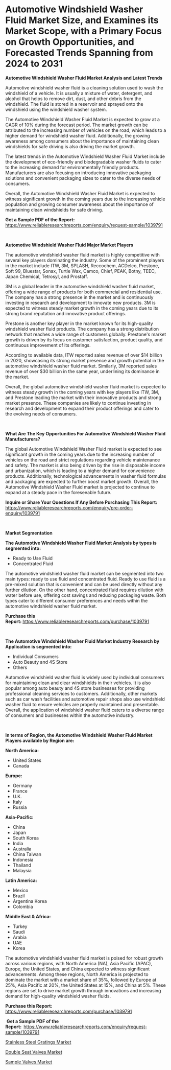 <p><h1>Automotive Windshield Washer Fluid Market Size, and Examines its Market Scope, with a Primary Focus on Growth Opportunities, and Forecasted Trends Spanning from 2024 to 2031</h1></p><p><strong>Automotive Windshield Washer Fluid Market Analysis and Latest Trends</strong></p>
<p><p>Automotive windshield washer fluid is a cleaning solution used to wash the windshield of a vehicle. It is usually a mixture of water, detergent, and alcohol that helps to remove dirt, dust, and other debris from the windshield. The fluid is stored in a reservoir and sprayed onto the windshield using the windshield washer system.</p><p>The Automotive Windshield Washer Fluid Market is expected to grow at a CAGR of 10% during the forecast period. The market growth can be attributed to the increasing number of vehicles on the road, which leads to a higher demand for windshield washer fluid. Additionally, the growing awareness among consumers about the importance of maintaining clean windshields for safe driving is also driving the market growth.</p><p>The latest trends in the Automotive Windshield Washer Fluid Market include the development of eco-friendly and biodegradable washer fluids to cater to the increasing demand for environmentally friendly products. Manufacturers are also focusing on introducing innovative packaging solutions and convenient packaging sizes to cater to the diverse needs of consumers.</p><p>Overall, the Automotive Windshield Washer Fluid Market is expected to witness significant growth in the coming years due to the increasing vehicle population and growing consumer awareness about the importance of maintaining clean windshields for safe driving.</p></p>
<p><strong>Get a Sample PDF of the Report:&nbsp;</strong> <a href="https://www.reliableresearchreports.com/enquiry/request-sample/1039791">https://www.reliableresearchreports.com/enquiry/request-sample/1039791</a></p>
<p>&nbsp;</p>
<p><strong>Automotive Windshield Washer Fluid Major Market Players</strong></p>
<p><p>The automotive windshield washer fluid market is highly competitive with several key players dominating the industry. Some of the prominent players in the market include ITW, 3M, SPLASH, Reccochem, ACDelco, Prestone, Soft 99, Bluestar, Sonax, Turtle Wax, Camco, Chief, PEAK, Botny, TEEC, Japan Chemical, Tetrosyl, and Prostaff.</p><p>3M is a global leader in the automotive windshield washer fluid market, offering a wide range of products for both commercial and residential use. The company has a strong presence in the market and is continuously investing in research and development to innovate new products. 3M is expected to witness steady market growth in the coming years due to its strong brand reputation and innovative product offerings.</p><p>Prestone is another key player in the market known for its high-quality windshield washer fluid products. The company has a strong distribution network that reaches a wide range of customers globally. Prestone's market growth is driven by its focus on customer satisfaction, product quality, and continuous improvement of its offerings.</p><p>According to available data, ITW reported sales revenue of over $14 billion in 2020, showcasing its strong market presence and growth potential in the automotive windshield washer fluid market. Similarly, 3M reported sales revenue of over $30 billion in the same year, underlining its dominance in the market.</p><p>Overall, the global automotive windshield washer fluid market is expected to witness steady growth in the coming years with key players like ITW, 3M, and Prestone leading the market with their innovative products and strong market presence. These companies are likely to continue investing in research and development to expand their product offerings and cater to the evolving needs of consumers.</p></p>
<p>&nbsp;</p>
<p><strong>What Are The Key Opportunities For Automotive Windshield Washer Fluid Manufacturers?</strong></p>
<p><p>The global Automotive Windshield Washer Fluid market is expected to see significant growth in the coming years due to the increasing number of vehicles on the road and strict regulations regarding vehicle maintenance and safety. The market is also being driven by the rise in disposable income and urbanization, which is leading to a higher demand for convenience products. Additionally, technological advancements in washer fluid formulas and packaging are expected to further boost market growth. Overall, the Automotive Windshield Washer Fluid market is projected to continue to expand at a steady pace in the foreseeable future.</p></p>
<p><strong>Inquire or Share Your Questions If Any Before Purchasing This Report:</strong> <a href="https://www.reliableresearchreports.com/enquiry/pre-order-enquiry/1039791">https://www.reliableresearchreports.com/enquiry/pre-order-enquiry/1039791</a></p>
<p>&nbsp;</p>
<p><strong>Market Segmentation</strong></p>
<p><strong>The Automotive Windshield Washer Fluid Market Analysis by types is segmented into:</strong></p>
<p><ul><li>Ready to Use Fluid</li><li>Concentrated Fluid</li></ul></p>
<p><p>The automotive windshield washer fluid market can be segmented into two main types: ready to use fluid and concentrated fluid. Ready to use fluid is a pre-mixed solution that is convenient and can be used directly without any further dilution. On the other hand, concentrated fluid requires dilution with water before use, offering cost savings and reducing packaging waste. Both types cater to different consumer preferences and needs within the automotive windshield washer fluid market.</p></p>
<p><strong>Purchase this Report:&nbsp;</strong><a href="https://www.reliableresearchreports.com/purchase/1039791">https://www.reliableresearchreports.com/purchase/1039791</a></p>
<p>&nbsp;</p>
<p><strong>The Automotive Windshield Washer Fluid Market Industry Research by Application is segmented into:</strong></p>
<p><ul><li>Individual Consumers</li><li>Auto Beauty and 4S Store</li><li>Others</li></ul></p>
<p><p>Automotive windshield washer fluid is widely used by individual consumers for maintaining clean and clear windshields in their vehicles. It is also popular among auto beauty and 4S store businesses for providing professional cleaning services to customers. Additionally, other markets such as car wash facilities and automotive repair shops also use windshield washer fluid to ensure vehicles are properly maintained and presentable. Overall, the application of windshield washer fluid caters to a diverse range of consumers and businesses within the automotive industry.</p></p>
<p>&nbsp;</p>
<p><strong>In terms of Region, the Automotive Windshield Washer Fluid Market Players available by Region are:</strong></p>
<p>
    <p> <strong> North America: </strong>
        <ul>
            <li>United States</li>
            <li>Canada</li>
        </ul>
        </p> 
    <p> <strong> Europe: </strong>
        <ul>
            <li>Germany</li>
            <li>France</li>
            <li>U.K.</li>
            <li>Italy</li>
            <li>Russia</li>
        </ul>
        </p> 
    <p> <strong> Asia-Pacific: </strong>
        <ul>
            <li>China</li>
            <li>Japan</li>
            <li>South Korea</li>
            <li>India</li>
            <li>Australia</li>
            <li>China Taiwan</li>
            <li>Indonesia</li>
            <li>Thailand</li>
            <li>Malaysia</li>
        </ul>
        </p> 
    <p> <strong> Latin America: </strong>
        <ul>
            <li>Mexico</li>
            <li>Brazil</li>
            <li>Argentina Korea</li>
            <li>Colombia</li>
        </ul>
        </p> 
    <p> <strong> Middle East & Africa: </strong>
        <ul>
            <li>Turkey</li>
            <li>Saudi</li>
            <li>Arabia</li>
            <li>UAE</li>
            <li>Korea</li>
        </ul>
    </p>
    </p>
<p><p>The automotive windshield washer fluid market is poised for robust growth across various regions, with North America (NA), Asia Pacific (APAC), Europe, the United States, and China expected to witness significant advancements. Among these regions, North America is projected to dominate the market with a market share of 35%, followed by Europe at 25%, Asia Pacific at 20%, the United States at 15%, and China at 5%. These regions are set to drive market growth through innovations and increasing demand for high-quality windshield washer fluids.</p></p>
<p><strong>Purchase this Report: </strong><a href="https://www.reliableresearchreports.com/purchase/1039791">https://www.reliableresearchreports.com/purchase/1039791</a></p>
<p>&nbsp;<strong>Get a Sample PDF of the Report:&nbsp;&nbsp;</strong><a href="https://www.reliableresearchreports.com/enquiry/request-sample/1039791">https://www.reliableresearchreports.com/enquiry/request-sample/1039791</a></p>
<p><strong></strong></p>
<p><p><a href="https://view.publitas.com/reportprime-1/stainless-steel-gratings-market-research-report-provides-thorough-industry-overview-which-offers-an-in-depth-analysis-of-product-trends-and-new-market-divisions/">Stainless Steel Gratings Market</a></p><p><a href="https://view.publitas.com/reportprime-1/double-seat-valves-market-research-report-provides-thorough-industry-overview-which-offers-an-in-depth-analysis-of-product-trends-and-new-market-divisions/">Double Seat Valves Market</a></p><p><a href="https://view.publitas.com/reportprime-1/sample-valves-market-furnish-information-about-market-size-market-share-market-dynamics-and-projections-spanning-from-2023-to-2030/">Sample Valves Market</a></p></p>